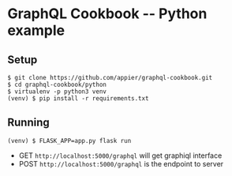 GraphQL Cookbook -- Python example
======

## Setup

```
$ git clone https://github.com/appier/graphql-cookbook.git
$ cd graphql-cookbook/python
$ virtualenv -p python3 venv
(venv) $ pip install -r requirements.txt
```

## Running

```
(venv) $ FLASK_APP=app.py flask run
```

* GET `http://localhost:5000/graphql` will get graphiql interface
* POST `http://localhost:5000/graphql` is the endpoint to server
